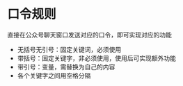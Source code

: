 # 口令规则
直接在公众号聊天窗口发送对应的口令，即可实现对应的功能  
* 无括号无引号：固定关键词，必须使用
* 带括号：固定关键字，非必须使用，使用后可实现额外功能
* 带引号：变量，需替换为自己的内容
* 各个关键字之间用空格分隔
